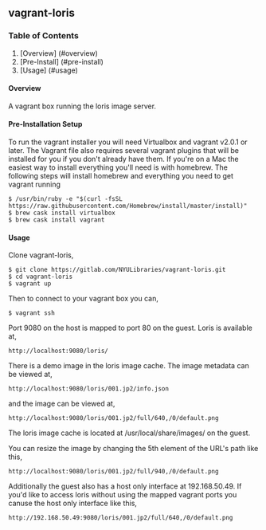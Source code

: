 ## vagrant-loris


### Table of Contents

1. [Overview] (#overview)
2. [Pre-Install] (#pre-install)
3. [Usage] (#usage)


#### Overview

A vagrant box running the loris image server.


#### Pre-Installation Setup

To run the vagrant installer you will need Virtualbox  and vagrant v2.0.1 or later. The Vagrant file also requires several vagrant plugins that will be installed for you if you don't already have them. If you're on a Mac the easiest way to install everything you'll need is with homebrew.  The following steps will install homebrew and everything you need to get vagrant running


    $ /usr/bin/ruby -e "$(curl -fsSL https://raw.githubusercontent.com/Homebrew/install/master/install)"
    $ brew cask install virtualbox
    $ brew cask install vagrant


#### Usage

Clone vagrant-loris,

    $ git clone https://gitlab.com/NYULibraries/vagrant-loris.git 
    $ cd vagrant-loris
    $ vagrant up


Then to connect to your vagrant box you can,

    $ vagrant ssh

Port 9080 on the host is mapped to port 80 on the guest.  Loris is available at,

    http://localhost:9080/loris/

 There is a demo image in the loris image cache.  The image metadata can be viewed at,

    http://localhost:9080/loris/001.jp2/info.json

and the image can be viewed at,

    http://localhost:9080/loris/001.jp2/full/640,/0/default.png

The loris image cache is located at /usr/local/share/images/ on the guest.

You can resize the image by changing the 5th element of the URL's path like this,

    http://localhost:9080/loris/001.jp2/full/940,/0/default.png

Additionally the guest also has a host only interface at 192.168.50.49. If you'd like to access loris without using the mapped vagrant ports you canuse the host only interface like this,

    http://192.168.50.49:9080/loris/001.jp2/full/640,/0/default.png
